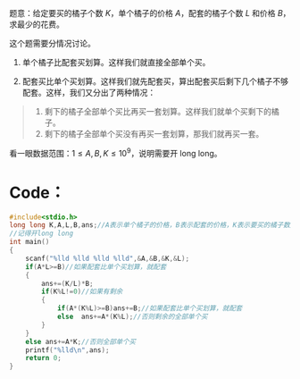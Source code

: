 题意：给定要买的橘子个数 $K$，单个橘子的价格 $A$，配套的橘子个数 $L$ 和价格 $B$，求最少的花费。

这个题需要分情况讨论。

1. 单个橘子比配套买划算。这样我们就直接全部单个买。

2. 配套买比单个买划算。这样我们就先配套买，算出配套买后剩下几个橘子不够配套。这样，我们又分出了两种情况：
>1. 剩下的橘子全部单个买比再买一套划算。这样我们就单个买剩下的橘子。
>2. 剩下的橘子全部单个买没有再买一套划算，那我们就再买一套。

看一眼数据范围：$1 \leq {A,B,K} \leq {10^9}$，说明需要开 long long。
# Code：
```c
#include<stdio.h>
long long K,A,L,B,ans;//A表示单个橘子的价格，B表示配套的价格，K表示要买的橘子数量，L表示配套的橘子个数
//记得开long long
int main()
{
    scanf("%lld %lld %lld %lld",&A,&B,&K,&L);
    if(A*L>=B)//如果配套比单个买划算，就配套
    {
        ans+=(K/L)*B;
        if(K%L!=0)//如果有剩余
        {
            if(A*(K%L)>=B)ans+=B;//如果配套比单个买划算，就配套
            else  ans+=A*(K%L);//否则剩余的全部单个买
        }
    }
    else ans+=A*K;//否则全部单个买
    printf("%lld\n",ans);
    return 0;
}
```

